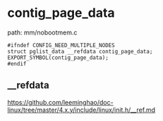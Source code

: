 contig_page_data
========================================

path: mm/nobootmem.c
```
#ifndef CONFIG_NEED_MULTIPLE_NODES
struct pglist_data __refdata contig_page_data;
EXPORT_SYMBOL(contig_page_data);
#endif
```

__refdata
----------------------------------------

https://github.com/leeminghao/doc-linux/tree/master/4.x.y/include/linux/init.h/__ref.md
